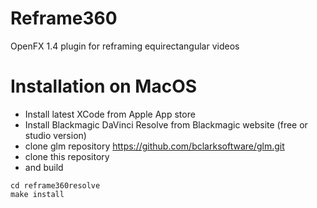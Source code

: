 # Reframe360
OpenFX 1.4 plugin for reframing equirectangular videos

# Installation on MacOS
* Install latest XCode from Apple App store
* Install Blackmagic DaVinci Resolve from Blackmagic website (free or studio version)
* clone glm repository https://github.com/bclarksoftware/glm.git
* clone this repository
* and build
````
cd reframe360resolve
make install
````